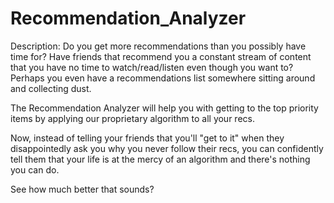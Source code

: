 # Recommendation_Analyzer

Description: 
Do you get more recommendations than you possibly have time for? Have friends that recommend you a constant stream of content that you have no time to watch/read/listen even though you want to? Perhaps you even have a recommendations list somewhere sitting around and collecting dust. 

The Recommendation Analyzer will help you with getting to the top priority items by applying our proprietary algorithm to all your recs.

Now, instead of telling your friends that you'll "get to it" when they disappointedly ask you why you never follow their recs, you can confidently tell them that your life is at the mercy of an algorithm and there's nothing you can do. 

See how much better that sounds?
